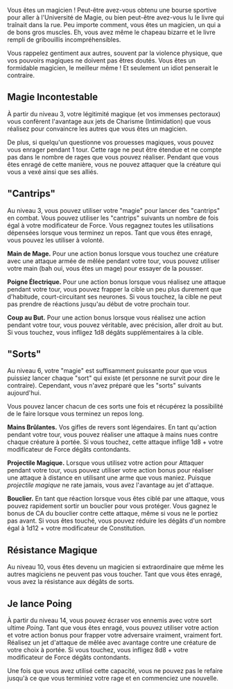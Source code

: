 Vous êtes un magicien ! Peut-être avez-vous obtenu une bourse sportive pour aller à l'Université de Magie, ou bien peut-être avez-vous lu le livre qui traînait dans la rue. Peu importe comment, vous êtes un magicien, un qui a de bons gros muscles. Eh, vous avez même le chapeau bizarre et le livre rempli de gribouillis incompréhensibles.

Vous rappelez gentiment aux autres, souvent par la violence physique, que vos pouvoirs magiques ne doivent pas êtres doutés. Vous êtes un formidable magicien, le meilleur même ! Et seulement un idiot penserait le contraire.

## Magie Incontestable

À partir du niveau 3, votre légitimité magique (et vos immenses pectoraux) vous confèrent l'avantage aux jets de Charisme (Intimidation) que vous réalisez pour convaincre les autres que vous êtes un magicien.

De plus, si quelqu'un questionne vos prouesses magiques, vous pouvez vous enrager pendant 1 tour. Cette rage ne peut être étendue et ne compte pas dans le nombre de rages que vous pouvez réaliser. Pendant que vous êtes enragé de cette manière, vous ne pouvez attaquer que la créature qui vous a vexé ainsi que ses alliés.

## "Cantrips"
 
Au niveau 3, vous pouvez utiliser votre "magie" pour lancer des "cantrips" en combat. Vous pouvez utiliser les "cantrips" suivants un nombre de fois égal à votre modificateur de Force. Vous regagnez toutes les utilisations dépensées lorsque vous terminez un repos. Tant que vous êtes enragé, vous pouvez les utiliser à volonté.

**Main de Mage.** Pour une action bonus lorsque vous touchez une créature avec une attaque armée de mêlée pendant votre tour, vous pouvez utiliser votre main (bah oui, vous êtes un mage) pour essayer de la pousser.

**Poigne Électrique.** Pour une action bonus lorsque vous réalisez une attaque pendant votre tour, vous pouvez frapper la cible un peu plus durement que d'habitude, court-circuitant ses neurones. Si vous touchez, la cible ne peut pas prendre de réactions jusqu'au début de votre prochain tour.

**Coup au But.** Pour une action bonus lorsque vous réalisez une action pendant votre tour, vous pouvez véritable, avec précision, aller droit au but. Si vous touchez, vous infligez 1d8 dégâts supplémentaires à la cible.

## "Sorts"

Au niveau 6, votre "magie" est suffisamment puissante pour que vous puissiez lancer chaque "sort" qui existe (et personne ne survit pour dire le contraire). Cependant, vous n'avez préparé que les "sorts" suivants aujourd'hui.

Vous pouvez lancer chacun de ces sorts une fois et récupérez la possibilité de le faire lorsque vous terminez un repos long.

**Mains Brûlantes.** Vos gifles de revers sont légendaires. En tant qu'action pendant votre tour, vous pouvez réaliser une attaque à mains nues contre chaque créature à portée. Si vous touchez, cette attaque inflige 1d8 + votre modificateur de Force dégâts contondants.

**Projectile Magique.** Lorsque vous utilisez votre action pour Attaquer pendant votre tour, vous pouvez utiliser votre action bonus pour réaliser une attaque à distance en utilisant une arme que vous maniez. Puisque *projectile magique* ne rate jamais, vous avez l'avantage au jet d'attaque.

**Bouclier.** En tant que réaction lorsque vous êtes ciblé par une attaque, vous pouvez rapidement sortir un bouclier pour vous protéger. Vous gagnez le bonus de CA du bouclier contre cette attaque, même si vous ne le portiez pas avant. Si vous êtes touché, vous pouvez réduire les dégâts d'un nombre égal à 1d12 + votre modificateur de Constitution.


## Résistance Magique

Au niveau 10, vous êtes devenu un magicien si extraordinaire que même les autres magiciens ne peuvent pas vous toucher. Tant que vous êtes enragé, vous avez la résistance aux dégâts de sorts.

## Je lance Poing

À partir du niveau 14, vous pouvez écraser vos ennemis avec votre sort ultime _Poing_. Tant que vous êtes enragé, vous pouvez utiliser votre action et votre action bonus pour frapper votre adversaire vraiment, vraiment fort. Réalisez un jet d'attaque de mêlée avec avantage contre une créature de votre choix à portée. Si vous touchez, vous infligez 8d8 + votre modificateur de Force dégâts contondants.

Une fois que vous avez utilisé cette capacité, vous ne pouvez pas le refaire jusqu'à ce que vous terminiez votre rage et en commenciez une nouvelle.